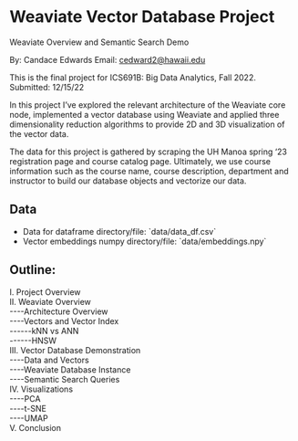 # Weaviate Vector Database Project
Weaviate Overview and Semantic Search Demo

By: Candace Edwards
Email: [cedward2@hawaii.edu](mailto:cedward2@hawaii.edu)

This is the final project for ICS691B: Big Data Analytics, Fall 2022. Submitted: 12/15/22

In this project I’ve explored the relevant architecture of the Weaviate core node, implemented a vector database using Weaviate and applied three dimensionality reduction algorithms to provide 2D and 3D visualization of the vector data.

The data for this project is gathered by scraping the UH Manoa spring ‘23 registration page and course catalog page. Ultimately, we use course information such as the course name, course description, department and instructor to build our database objects and vectorize our data. 

## Data
<ul>
<li> Data for dataframe directory/file: `data/data_df.csv`
<li> Vector embeddings numpy directory/file: `data/embeddings.npy`
</ul>


## Outline:

I. Project Overview <br>
II. Weaviate Overview<br>
----Architecture Overview<br>
----Vectors and Vector Index<br>
------kNN vs ANN<br>
------HNSW<br>
III. Vector Database Demonstration<br>
----Data and Vectors<br>
----Weaviate Database Instance<br>
----Semantic Search Queries<br>
IV. Visualizations<br>
----PCA<br>
----t-SNE<br>
----UMAP<br>
V. Conclusion<br>





